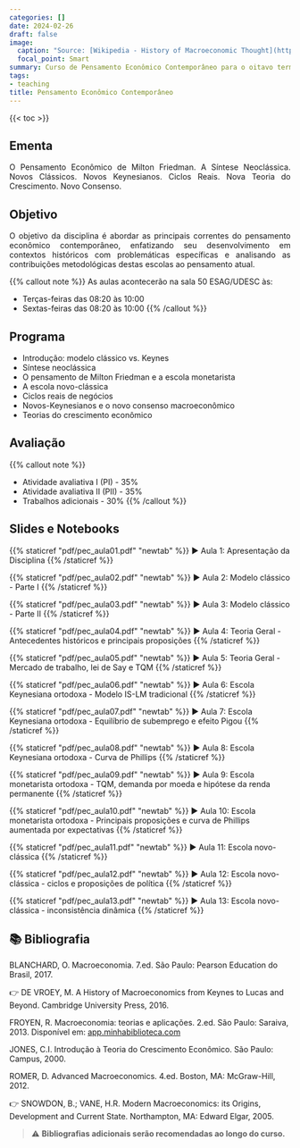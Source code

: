```yaml
---
categories: []
date: 2024-02-26
draft: false
image:
  caption: "Source: [Wikipedia - History of Macroeconomic Thought](https://en.wikipedia.org/wiki/History_of_macroeconomic_thought)"
  focal_point: Smart
summary: Curso de Pensamento Econômico Contemporâneo para o oitavo termo da graduação UDESC.
tags:
- teaching
title: Pensamento Econômico Contemporâneo
---
```


{{< toc >}}

## Ementa

<p align="justify">O Pensamento Econômico de Milton Friedman. A Síntese Neoclássica. Novos Clássicos. Novos Keynesianos. Ciclos Reais. Nova Teoria do Crescimento. Novo Consenso.</p>

## Objetivo

<p align="justify">O objetivo da disciplina é abordar as principais correntes do pensamento econômico contemporâneo, enfatizando seu desenvolvimento em contextos históricos com problemáticas específicas e analisando as contribuições metodológicas destas escolas ao pensamento atual.</p>

{{% callout note %}}
As aulas acontecerão na sala 50 ESAG/UDESC às:
- Terças-feiras das 08:20 às 10:00
- Sextas-feiras das 08:20 às 10:00
{{% /callout %}}

## Programa

- Introdução: modelo clássico vs. Keynes
- Síntese neoclássica
- O pensamento de Milton Friedman e a escola monetarista
- A escola novo-clássica
- Ciclos reais de negócios
- Novos-Keynesianos e o novo consenso macroeconômico
- Teorias do crescimento econômico

## Avaliação

{{% callout note %}}
- Atividade avaliativa I (PI) - 35%
- Atividade avaliativa II (PII) - 35%
- Trabalhos adicionais - 30%
{{% /callout %}}

## Slides e Notebooks

{{% staticref "pdf/pec_aula01.pdf" "newtab" %}} ▶️ Aula 1: Apresentação da Disciplina {{% /staticref %}}

{{% staticref "pdf/pec_aula02.pdf" "newtab" %}} ▶️ Aula 2: Modelo clássico - Parte I {{% /staticref %}}

{{% staticref "pdf/pec_aula03.pdf" "newtab" %}} ▶️ Aula 3: Modelo clássico - Parte II {{% /staticref %}}

{{% staticref "pdf/pec_aula04.pdf" "newtab" %}} ▶️ Aula 4: Teoria Geral - Antecedentes históricos e principais proposições {{% /staticref %}}

{{% staticref "pdf/pec_aula05.pdf" "newtab" %}} ▶️ Aula 5: Teoria Geral - Mercado de trabalho, lei de Say e TQM {{% /staticref %}}

{{% staticref "pdf/pec_aula06.pdf" "newtab" %}} ▶️ Aula 6: Escola Keynesiana ortodoxa - Modelo IS-LM tradicional {{% /staticref %}}

{{% staticref "pdf/pec_aula07.pdf" "newtab" %}} ▶️ Aula 7: Escola Keynesiana ortodoxa - Equilíbrio de subemprego e efeito Pigou {{% /staticref %}}

{{% staticref "pdf/pec_aula08.pdf" "newtab" %}} ▶️ Aula 8: Escola Keynesiana ortodoxa - Curva de Phillips {{% /staticref %}}

{{% staticref "pdf/pec_aula09.pdf" "newtab" %}} ▶️ Aula 9: Escola monetarista ortodoxa - TQM, demanda por moeda e hipótese da renda permanente {{% /staticref %}}

{{% staticref "pdf/pec_aula10.pdf" "newtab" %}} ▶️ Aula 10: Escola monetarista ortodoxa - Principais proposições e curva de Phillips aumentada por expectativas {{% /staticref %}}

{{% staticref "pdf/pec_aula11.pdf" "newtab" %}} ▶️ Aula 11: Escola novo-clássica {{% /staticref %}}

{{% staticref "pdf/pec_aula12.pdf" "newtab" %}} ▶️ Aula 12: Escola novo-clássica - ciclos e proposições de política {{% /staticref %}}

{{% staticref "pdf/pec_aula13.pdf" "newtab" %}} ▶️ Aula 13: Escola novo-clássica - inconsistência dinâmica {{% /staticref %}}

## 📚 Bibliografia

BLANCHARD, O. Macroeconomia. 7.ed. São Paulo: Pearson Education do Brasil, 2017.

👉 DE VROEY, M. A History of Macroeconomics from Keynes to Lucas and Beyond. Cambridge University Press, 2016.

FROYEN, R. Macroeconomia: teorias e aplicações. 2.ed. São Paulo: Saraiva, 2013. Disponível em: [app.minhabiblioteca.com](https://app.minhabiblioteca.com.br/books/9788502175235)

JONES, C.I. Introdução à Teoria do Crescimento Econômico. São Paulo: Campus, 2000.

ROMER, D. Advanced Macroeconomics. 4.ed. Boston, MA: McGraw-Hill, 2012.

👉 SNOWDON, B.; VANE, H.R. Modern Macroeconomics: its Origins, Development and Current State. Northampton, MA: Edward Elgar, 2005.

> ⚠️ **Bibliografias adicionais serão recomendadas ao longo do curso.**